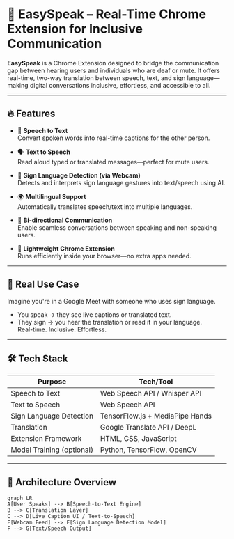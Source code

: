 # 🧠 EasySpeak – Real-Time Chrome Extension for Inclusive Communication

**EasySpeak** is a Chrome Extension designed to bridge the communication gap between hearing users and individuals who are deaf or mute. It offers real-time, two-way translation between speech, text, and sign language—making digital conversations inclusive, effortless, and accessible to all.

---

## 🔥 Features

- 🎤 **Speech to Text**  
  Convert spoken words into real-time captions for the other person.

- 🗣️ **Text to Speech**  
  Read aloud typed or translated messages—perfect for mute users.

- 🤟 **Sign Language Detection (via Webcam)**  
  Detects and interprets sign language gestures into text/speech using AI.

- 🌍 **Multilingual Support**  
  Automatically translates speech/text into multiple languages.

- 🔁 **Bi-directional Communication**  
  Enable seamless conversations between speaking and non-speaking users.

- 🧩 **Lightweight Chrome Extension**  
  Runs efficiently inside your browser—no extra apps needed.

---

## 📸 Real Use Case

Imagine you're in a Google Meet with someone who uses sign language.  
- You speak → they see live captions or translated text.  
- They sign → you hear the translation or read it in your language.  
Real-time. Inclusive. Effortless.

---

## 🛠️ Tech Stack

| Purpose | Tech/Tool |
|--------|------------|
| Speech to Text | Web Speech API / Whisper API |
| Text to Speech | Web Speech API |
| Sign Language Detection | TensorFlow.js + MediaPipe Hands |
| Translation | Google Translate API / DeepL |
| Extension Framework | HTML, CSS, JavaScript |
| Model Training (optional) | Python, TensorFlow, OpenCV |

---

## 🧩 Architecture Overview

```mermaid
graph LR
A[User Speaks] --> B[Speech-to-Text Engine]
B --> C[Translation Layer]
C --> D[Live Caption UI / Text-to-Speech]
E[Webcam Feed] --> F[Sign Language Detection Model]
F --> G[Text/Speech Output]
